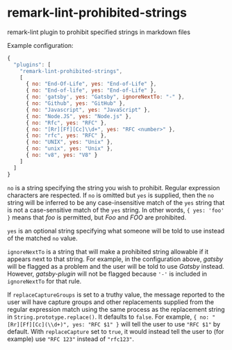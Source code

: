 # remark-lint-prohibited-strings
remark-lint plugin to prohibit specified strings in markdown files

Example configuration:

```javascript
{
  "plugins": [
    "remark-lint-prohibited-strings",
    [
      { no: "End-Of-Life", yes: "End-of-Life" },
      { no: "End-of-life", yes: "End-of-Life" },
      { no: 'gatsby', yes: "Gatsby", ignoreNextTo: "-" },
      { no: "Github", yes: "GitHub" },
      { no: "Javascript", yes: "JavaScript" },
      { no: "Node.JS", yes: "Node.js" },
      { no: "Rfc", yes: "RFC" },
      { no: "[Rr][Ff][Cc]\\d+", yes: "RFC <number>" },
      { no: "rfc", yes: "RFC" },
      { no: "UNIX", yes: "Unix" },
      { no: "unix", yes: "Unix" },
      { no: "v8", yes: "V8" }
    ]
  ]
}
  ```

`no` is a string specifying the string you wish to prohibit. Regular expression
characters are respected. If `no` is omitted but `yes` is supplied, then the
`no` string will be inferred to be any case-insensitive match of the `yes`
string that is not a case-sensitive match of the `yes` string. In other words,
`{ yes: 'foo' }` means that _foo_ is permitted, but _Foo_ and _FOO_ are
prohibited.

`yes` is an optional string specifying what someone will be told to use instead
of the matched `no` value.

`ignoreNextTo` is a string that will make a prohibited string allowable if it
appears next to that string. For example, in the configuration above, _gatsby_
will be flagged as a problem and the user will be told to use _Gatsby_ instead.
However, _gatsby-plugin_ will not be flagged because `'-'` is included in
`ignoreNextTo` for that rule.

If `replaceCaptureGroups` is set to a truthy value, the message reported to the
user will have capture groups and other replacements supplied from the regular
expression match using the same process as the replacement string in
`String.prototype.replace()`. It defaults to `false`. For example,
`{ no: "[Rr][Ff][Cc](\\d+)", yes: "RFC $1" }` will tell the user to use
`"RFC $1"` by default. With `replaceCapture` set to `true`, it would instead
tell the user to (for example) use `"RFC 123"` instead of `"rfc123"`.

